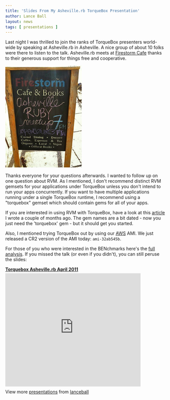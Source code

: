 ```yaml
---
title: 'Slides From My Asheville.rb TorqueBox Presentation'
author: Lance Ball
layout: news
tags: [ presentations ]
---
```


[firestorm]: http://www.firestormcafe.com
[rvm article]: /news/2011/02/25/using-rvm-with-torquebox/
[aws]: http://aws.amazon.com

Last night I was thrilled to join the ranks of TorqueBox presenters 
world-wide by speaking at Asheville.rb in Asheville.  A nice group
of about 10 folks were there to listen to the talk. Asheville.rb
meets at [Firestorm Cafe][firestorm] thanks to their generous support
for things free and cooperative. 

![Open Source FTW](/images/firestorm.png "Open Source FTW")

Thanks everyone for your questions afterwards. I wanted to follow up
on one question about RVM.  As I mentioned, I don't recommend distinct RVM
gemsets for your applications under TorqueBox unless you don't intend to
run your apps concurrently. If you want to have multiple applications 
running under a single TorqueBox runtime, I recommend using a "torquebox"
gemset which should contain gems for all of your apps.

If you are interested in using RVM with TorqueBox, have a look at this
[article][rvm article] I wrote a couple of months ago.  The gem names are a bit
dated - now you just need the 'torquebox' gem - but it should get you started.

Also, I mentioned trying TorqueBox out by using our [AWS][aws] AMI. We 
just released a CR2 version of the AMI today: `ami-32ab545b`.

For those of you who were interested in the BENchmarks here's the [full
analysis](/news/tags/benchmarks/).  If you missed the talk (or even if you
didn't), you can still peruse the slides:

<div style="width:425px" id="__ss_7755874"> <strong style="display:block;margin:12px 0 4px"><a href="http://www.slideshare.net/lanceball/torquebox-ashevillerb-april-2011" title="Torquebox Asheville.rb April 2011">Torquebox Asheville.rb April 2011</a></strong> <iframe src="http://www.slideshare.net/slideshow/embed_code/7755874" width="425" height="355" frameborder="0" marginwidth="0" marginheight="0" scrolling="no"></iframe> <div style="padding:5px 0 12px"> View more <a href="http://www.slideshare.net/">presentations</a> from <a href="http://www.slideshare.net/lanceball">lanceball</a> </div> </div>

